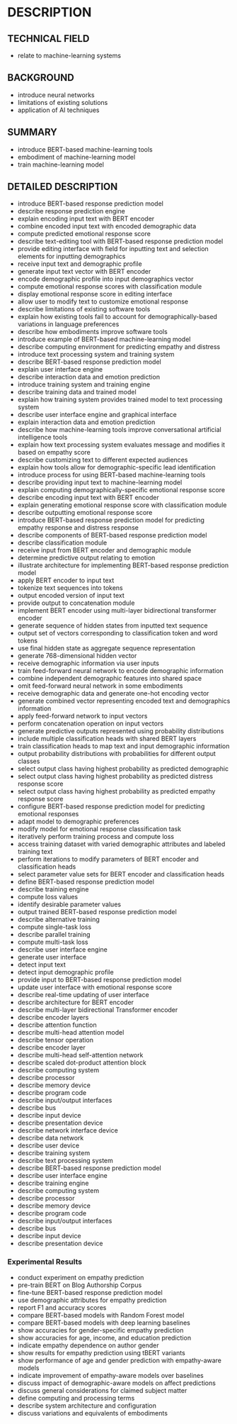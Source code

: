 # DESCRIPTION

## TECHNICAL FIELD

- relate to machine-learning systems

## BACKGROUND

- introduce neural networks
- limitations of existing solutions
- application of AI techniques

## SUMMARY

- introduce BERT-based machine-learning tools
- embodiment of machine-learning model
- train machine-learning model

## DETAILED DESCRIPTION

- introduce BERT-based response prediction model
- describe response prediction engine
- explain encoding input text with BERT encoder
- combine encoded input text with encoded demographic data
- compute predicted emotional response score
- describe text-editing tool with BERT-based response prediction model
- provide editing interface with field for inputting text and selection elements for inputting demographics
- receive input text and demographic profile
- generate input text vector with BERT encoder
- encode demographic profile into input demographics vector
- compute emotional response scores with classification module
- display emotional response score in editing interface
- allow user to modify text to customize emotional response
- describe limitations of existing software tools
- explain how existing tools fail to account for demographically-based variations in language preferences
- describe how embodiments improve software tools
- introduce example of BERT-based machine-learning model
- describe computing environment for predicting empathy and distress
- introduce text processing system and training system
- describe BERT-based response prediction model
- explain user interface engine
- describe interaction data and emotion prediction
- introduce training system and training engine
- describe training data and trained model
- explain how training system provides trained model to text processing system
- describe user interface engine and graphical interface
- explain interaction data and emotion prediction
- describe how machine-learning tools improve conversational artificial intelligence tools
- explain how text processing system evaluates message and modifies it based on empathy score
- describe customizing text to different expected audiences
- explain how tools allow for demographic-specific lead identification
- introduce process for using BERT-based machine-learning tools
- describe providing input text to machine-learning model
- explain computing demographically-specific emotional response score
- describe encoding input text with BERT encoder
- explain generating emotional response score with classification module
- describe outputting emotional response score
- introduce BERT-based response prediction model for predicting empathy response and distress response
- describe components of BERT-based response prediction model
- describe classification module
- receive input from BERT encoder and demographic module
- determine predictive output relating to emotion
- illustrate architecture for implementing BERT-based response prediction model
- apply BERT encoder to input text
- tokenize text sequences into tokens
- output encoded version of input text
- provide output to concatenation module
- implement BERT encoder using multi-layer bidirectional transformer encoder
- generate sequence of hidden states from inputted text sequence
- output set of vectors corresponding to classification token and word tokens
- use final hidden state as aggregate sequence representation
- generate 768-dimensional hidden vector
- receive demographic information via user inputs
- train feed-forward neural network to encode demographic information
- combine independent demographic features into shared space
- omit feed-forward neural network in some embodiments
- receive demographic data and generate one-hot encoding vector
- generate combined vector representing encoded text and demographics information
- apply feed-forward network to input vectors
- perform concatenation operation on input vectors
- generate predictive outputs represented using probability distributions
- include multiple classification heads with shared BERT layers
- train classification heads to map text and input demographic information
- output probability distributions with probabilities for different output classes
- select output class having highest probability as predicted demographic
- select output class having highest probability as predicted distress response score
- select output class having highest probability as predicted empathy response score
- configure BERT-based response prediction model for predicting emotional responses
- adapt model to demographic preferences
- modify model for emotional response classification task
- iteratively perform training process and compute loss
- access training dataset with varied demographic attributes and labeled training text
- perform iterations to modify parameters of BERT encoder and classification heads
- select parameter value sets for BERT encoder and classification heads
- define BERT-based response prediction model
- describe training engine
- compute loss values
- identify desirable parameter values
- output trained BERT-based response prediction model
- describe alternative training
- compute single-task loss
- describe parallel training
- compute multi-task loss
- describe user interface engine
- generate user interface
- detect input text
- detect input demographic profile
- provide input to BERT-based response prediction model
- update user interface with emotional response score
- describe real-time updating of user interface
- describe architecture for BERT encoder
- describe multi-layer bidirectional Transformer encoder
- describe encoder layers
- describe attention function
- describe multi-head attention model
- describe tensor operation
- describe encoder layer
- describe multi-head self-attention network
- describe scaled dot-product attention block
- describe computing system
- describe processor
- describe memory device
- describe program code
- describe input/output interfaces
- describe bus
- describe input device
- describe presentation device
- describe network interface device
- describe data network
- describe user device
- describe training system
- describe text processing system
- describe BERT-based response prediction model
- describe user interface engine
- describe training engine
- describe computing system
- describe processor
- describe memory device
- describe program code
- describe input/output interfaces
- describe bus
- describe input device
- describe presentation device

### Experimental Results

- conduct experiment on empathy prediction
- pre-train BERT on Blog Authorship Corpus
- fine-tune BERT-based response prediction model
- use demographic attributes for empathy prediction
- report F1 and accuracy scores
- compare BERT-based models with Random Forest model
- compare BERT-based models with deep learning baselines
- show accuracies for gender-specific empathy prediction
- show accuracies for age, income, and education prediction
- indicate empathy dependence on author gender
- show results for empathy prediction using tBERT variants
- show performance of age and gender prediction with empathy-aware models
- indicate improvement of empathy-aware models over baselines
- discuss impact of demographic-aware models on affect predictions
- discuss general considerations for claimed subject matter
- define computing and processing terms
- describe system architecture and configuration
- discuss variations and equivalents of embodiments

